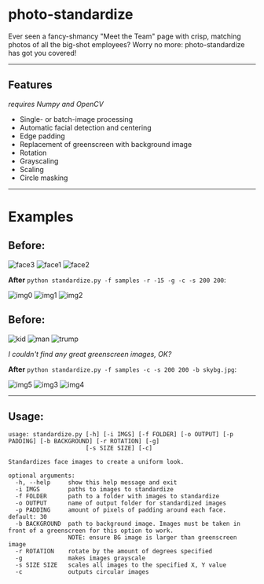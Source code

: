 # photo-standardize

Ever seen a fancy-shmancy "Meet the Team" page with crisp, matching photos of all the big-shot employees? Worry no more: photo-standardize has got you covered! 

---

## Features
*requires Numpy and OpenCV*

- Single- or batch-image processing
- Automatic facial detection and centering
- Edge padding
- Replacement of greenscreen with background image
- Rotation
- Grayscaling
- Scaling
- Circle masking

---

# Examples

**Before:**
---
![face3](https://user-images.githubusercontent.com/76142641/109447804-87b94c80-7a12-11eb-891c-b7f254edd429.jpg)
![face1](https://user-images.githubusercontent.com/76142641/109447808-8851e300-7a12-11eb-8fff-02d273a5a9bd.jpg)
![face2](https://user-images.githubusercontent.com/76142641/109447809-88ea7980-7a12-11eb-9f03-8affc88923c5.jpg)

**After** `python standardize.py -f samples -r -15 -g -c -s 200 200`:

![img0](https://user-images.githubusercontent.com/76142641/109449094-93f2d900-7a15-11eb-86ee-10ae46d701a3.png)
![img1](https://user-images.githubusercontent.com/76142641/109449095-948b6f80-7a15-11eb-8242-a8e7eb73beb1.png)
![img2](https://user-images.githubusercontent.com/76142641/109449096-948b6f80-7a15-11eb-81ec-b44e2e6a6af8.png)

**Before:**
---
![kid](https://user-images.githubusercontent.com/76142641/109447805-8851e300-7a12-11eb-8560-f9da1255fde9.jpg)
![man](https://user-images.githubusercontent.com/76142641/109447806-8851e300-7a12-11eb-8069-6ace314f62cb.jpg)
![trump](https://user-images.githubusercontent.com/76142641/109447807-8851e300-7a12-11eb-8e01-5aab261f063f.jpg)

*I couldn't find any great greenscreen images, OK?*

**After** `python standardize.py -f samples -c -s 200 200 -b skybg.jpg`:

![img5](https://user-images.githubusercontent.com/76142641/109448785-cea84180-7a14-11eb-84bf-4313a1f07870.png)
![img3](https://user-images.githubusercontent.com/76142641/109448786-cf40d800-7a14-11eb-9109-7bd7fa9eb4b5.png)
![img4](https://user-images.githubusercontent.com/76142641/109448787-cf40d800-7a14-11eb-8538-c27ffd0663a9.png)

---

## Usage:

```
usage: standardize.py [-h] [-i IMGS] [-f FOLDER] [-o OUTPUT] [-p PADDING] [-b BACKGROUND] [-r ROTATION] [-g]
                      [-s SIZE SIZE] [-c]

Standardizes face images to create a uniform look.

optional arguments:
  -h, --help     show this help message and exit
  -i IMGS        paths to images to standardize
  -f FOLDER      path to a folder with images to standardize
  -o OUTPUT      name of output folder for standardized images
  -p PADDING     amount of pixels of padding around each face. default: 30
  -b BACKGROUND  path to background image. Images must be taken in front of a greenscreen for this option to work.
                 NOTE: ensure BG image is larger than greenscreen image
  -r ROTATION    rotate by the amount of degrees specified
  -g             makes images grayscale
  -s SIZE SIZE   scales all images to the specified X, Y value
  -c             outputs circular images
```
